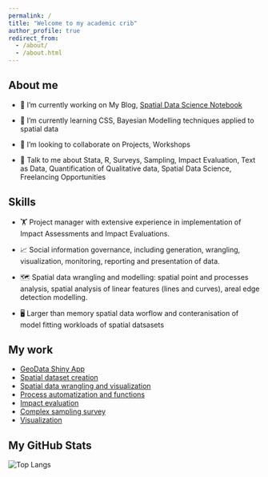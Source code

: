 ```yaml
---
permalink: /
title: "Welcome to my academic crib"
author_profile: true
redirect_from: 
  - /about/
  - /about.html
---
```


About me
------

- 🔭 I’m currently working on My Blog, [Spatial Data Science Notebook](https://andrei-wonge.github.io/Spatial_notes/)

- 🌱 I’m currently learning CSS, Bayesian Modelling techniques applied to spatial data

- 👯 I’m looking to collaborate on Projects, Workshops 

- 💬 Talk to me about Stata, R, Surveys, Sampling, Impact Evaluation, Text as Data, Quantification of Qualitative data, Spatial Data Science, Freelancing Opportunities

Skills
------
- 🏋️ Project manager with extensive experience in implementation of Impact Assessments and Impact Evaluations.

- 📈 Social information governance, including generation, wrangling, visualization, monitoring, reporting and presentation of data.

- 🗺️ Spatial data wrangling and modelling: spatial point and processes analysis, spatial analysis of linear features (lines and curves), areal edge detection modelling.

- 🖥️ Larger than memory spatial data worflow and conteranisation of model fitting workloads of spatial datsasets
  
My work
-------
- [GeoData Shiny App](https://github.com/Andrei-WongE/shiny_geo/)
- [Spatial dataset creation](https://github.com/Andrei-WongE/NUTS_environ_data/)
- [Spatial data wrangling and visualization](https://andrei-wonge.github.io/Spatial_notes/)
- [Process automatization and functions](https://github.com/Andrei-WongE/SDG_UIS_indicators_extractor)
- [Impact evaluation](https://github.com/Andrei-WongE/Randomization_Proyect-C)
- [Complex sampling survey](https://github.com/Andrei-WongE/FI_survey_HFC)
- [Visualization](https://github.com/Andrei-WongE/ENE_ENAHO_workflow)


My GitHub Stats
----------------
![Top Langs](https://github-readme-stats.vercel.app/api/top-langs/?username=Andrei-WongE&size_weight=0.5&count_weight=0.5&layout=compact&hide=html,lua&theme=dracula&langs_count=10)

